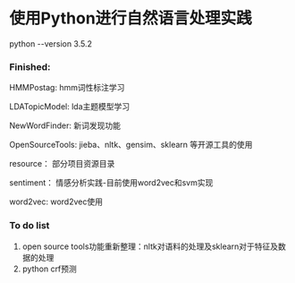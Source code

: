 # 使用Python进行自然语言处理实践

python --version 3.5.2

### Finished:

HMMPostag:
hmm词性标注学习

LDATopicModel:
lda主题模型学习

NewWordFinder:
新词发现功能


OpenSourceTools:
jieba、nltk、gensim、sklearn 等开源工具的使用

resource：
部分项目资源目录

sentiment：
情感分析实践-目前使用word2vec和svm实现

word2vec:
word2vec使用

### To do list

1. open source tools功能重新整理：nltk对语料的处理及sklearn对于特征及数据的处理
2. python crf预测
